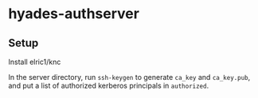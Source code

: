 # hyades-authserver

## Setup

Install elric1/knc

In the server directory, run `ssh-keygen` to generate `ca_key` and `ca_key.pub`, and put a list of authorized kerberos principals in `authorized`.